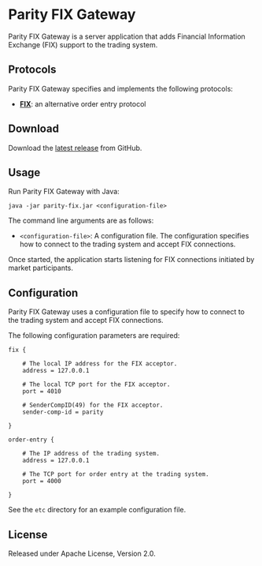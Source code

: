 # Parity FIX Gateway

Parity FIX Gateway is a server application that adds Financial Information
Exchange (FIX) support to the trading system.

## Protocols

Parity FIX Gateway specifies and implements the following protocols:

- [**FIX**](doc/FIX.md): an alternative order entry protocol

## Download

Download the [latest release][] from GitHub.

  [latest release]: https://github.com/paritytrading/parity/releases/latest

## Usage

Run Parity FIX Gateway with Java:

```
java -jar parity-fix.jar <configuration-file>
```

The command line arguments are as follows:

- `<configuration-file>`: A configuration file. The configuration specifies
  how to connect to the trading system and accept FIX connections.

Once started, the application starts listening for FIX connections initiated
by market participants.

## Configuration

Parity FIX Gateway uses a configuration file to specify how to connect to the
trading system and accept FIX connections.

The following configuration parameters are required:

```
fix {

    # The local IP address for the FIX acceptor.
    address = 127.0.0.1

    # The local TCP port for the FIX acceptor.
    port = 4010

    # SenderCompID(49) for the FIX acceptor.
    sender-comp-id = parity

}

order-entry {

    # The IP address of the trading system.
    address = 127.0.0.1

    # The TCP port for order entry at the trading system.
    port = 4000

}
```

See the `etc` directory for an example configuration file.

## License

Released under Apache License, Version 2.0.
